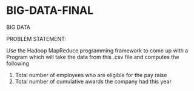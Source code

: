 # BIG-DATA-FINAL
BIG DATA

PROBLEM STATEMENT:

Use the Hadoop MapReduce programming framework to come up with a Program which will take
the data from this .csv file and computes the following
 1. Total number of employees who are eligible for the pay raise
 2. Total number of cumulative awards the company had this year

